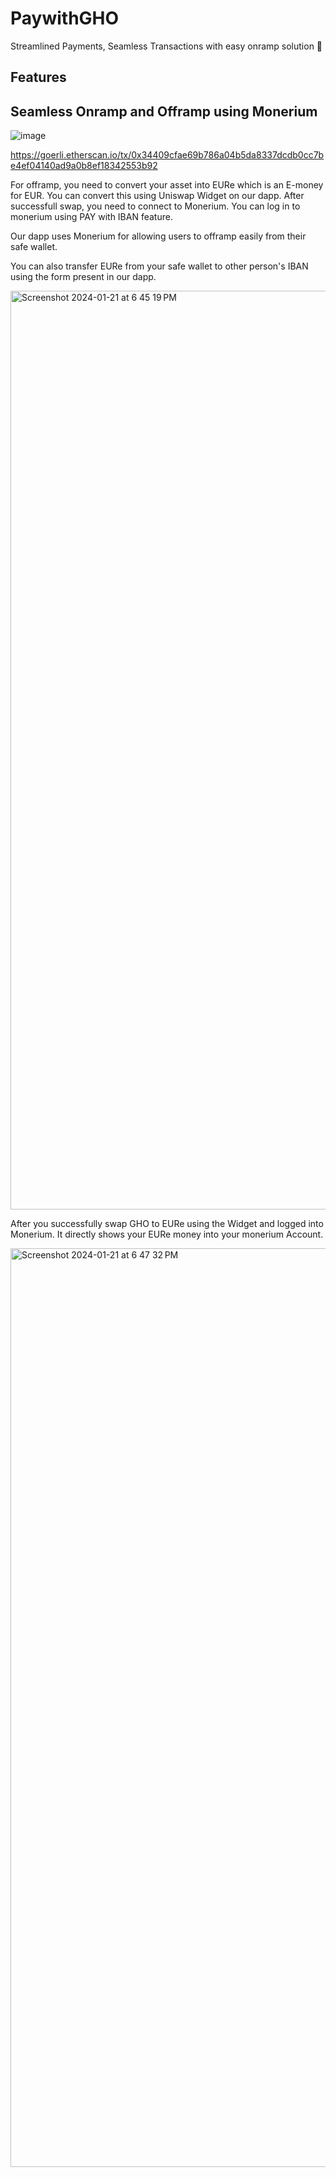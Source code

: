 # PaywithGHO

Streamlined Payments, Seamless Transactions with easy onramp solution 🎉

## Features

## Seamless Onramp and Offramp using Monerium

![image](https://github.com/kamalbuilds/PaywithGHO/assets/95926324/f57c1bcd-7798-4f40-950b-531cbe31f714)

https://goerli.etherscan.io/tx/0x34409cfae69b786a04b5da8337dcdb0cc7be4ef04140ad9a0b8ef18342553b92

For offramp, you need to convert your asset into EURe which is an E-money for EUR. You can convert this using Uniswap Widget on our dapp. After successfull swap, you need to connect to Monerium.
You can log in to monerium using PAY with IBAN feature.

Our dapp uses Monerium for allowing users to offramp easily from their safe wallet.

You can also transfer EURe from your safe wallet to other person's IBAN using the form present in our dapp.


<img width="1470" alt="Screenshot 2024-01-21 at 6 45 19 PM" src="https://github.com/kamalbuilds/PaywithGHO/assets/77395788/6ebca38e-de20-4917-9fcb-936b134c38da">


After you successfully swap GHO to EURe using the Widget and logged into Monerium. It directly shows your EURe money into your monerium Account.

<img width="1470" alt="Screenshot 2024-01-21 at 6 47 32 PM" src="https://github.com/kamalbuilds/PaywithGHO/assets/77395788/7d3e6366-4f20-4994-b1f0-d3c392e459ac">